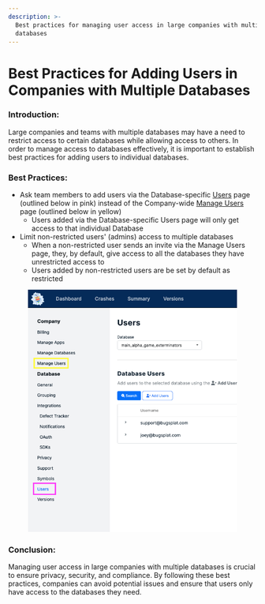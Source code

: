 ```yaml
---
description: >-
  Best practices for managing user access in large companies with multiple
  databases
---
```


# Best Practices for Adding Users in Companies with Multiple Databases

### **Introduction:**&#x20;

Large companies and teams with multiple databases may have a need to restrict access to certain databases while allowing access to others. In order to manage access to databases effectively, it is important to establish best practices for adding users to individual databases.

### Best Practices:

* Ask team members to add users via the Database-specific [Users](https://app.bugsplat.com/v2/database/users?database) page (outlined below in pink) instead of the Company-wide [Manage Users](https://app.bugsplat.com/v2/company/users) page (outlined below in yellow)
  * Users added via the Database-specific Users page will only get access to that individual Database
* Limit non-restricted users' (admins) access to multiple databases
  * When a non-restricted user sends an invite via the Manage Users page, they, by default, give access to all the databases they have unrestricted access to
  * Users added by non-restricted users are be set by default as restricted

<figure><img src="../../.gitbook/assets/database-specific-users-page.png" alt=""><figcaption></figcaption></figure>

### Conclusion:&#x20;

Managing user access in large companies with multiple databases is crucial to ensure privacy, security, and compliance. By following these best practices, companies can avoid potential issues and ensure that users only have access to the databases they need.
